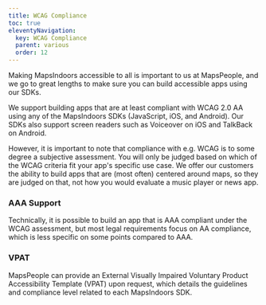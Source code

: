 ```yaml
---
title: WCAG Compliance
toc: true
eleventyNavigation:
  key: WCAG Compliance
  parent: various
  order: 12
---
```


Making MapsIndoors accessible to all is important to us at MapsPeople, and we go to great lengths to make sure you can build accessible apps using our SDKs.

We support building apps that are at least compliant with WCAG 2.0 AA using any of the MapsIndoors SDKs (JavaScript, iOS, and Android). Our SDKs also support screen readers such as Voiceover on iOS and TalkBack on Android.

However, it is important to note that compliance with e.g. WCAG is to some degree a subjective assessment. You will only be judged based on which of the WCAG criteria fit your app's specific use case. We offer our customers the ability to build apps that are (most often) centered around maps, so they are judged on that, not how you would evaluate a music player or news app.

### AAA Support

Technically, it is possible to build an app that is AAA compliant under the WCAG assessment, but most legal requirements focus on AA compliance, which is less specific on some points compared to AAA.

### VPAT

MapsPeople can provide an External Visually Impaired Voluntary Product Accessibility Template (VPAT) upon request, which details the guidelines and compliance level related to each MapsIndoors SDK.
